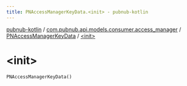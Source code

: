 ```yaml
---
title: PNAccessManagerKeyData.<init> - pubnub-kotlin
---
```


[pubnub-kotlin](../../index.html) / [com.pubnub.api.models.consumer.access_manager](../index.html) / [PNAccessManagerKeyData](index.html) / [&lt;init&gt;](./-init-.html)

# &lt;init&gt;

`PNAccessManagerKeyData()`